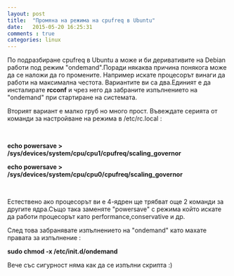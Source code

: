 ```yaml
---
layout: post
title:  "Промяна на режима на cpufreq в Ubuntu"
date:   2015-05-20 16:25:31
comments : true
categories: linux
---
```

    
По подразбиране cpufreq в Ubuntu а може и би деривативите на Debian работи под режим "ondemand".Поради някаква причина понякога може да се наложи да го промените.
Например искате процесорът винаги да работи на максимална честота.
Вариантите ви са два.Единият е да инсталирате **rcconf** и чрез него да забраните изпълнението на "ondemand" при стартиране на системата.


Вторият вариант е малко груб но много прост.
Въвеждате серията от команди за настройване на режима в /etc/rc.local : 

 &nbsp;

**echo powersave >  /sys/devices/system/cpu/cpu1/cpufreq/scaling_governor**

**echo powersave >  /sys/devices/system/cpu/cpu0/cpufreq/scaling_governor**

 &nbsp;


Естествено ако процесорът ви е 4-ядрен ще трябват още 2 команди за другите ядра.Също така заменяте "powersave" с режима който искате да работи процесорът като performance,conservative и др.

След това забранявате изпълнението на "ondemand" като махате правата за изпълнение : 


**sudo chmod -x /etc/init.d/ondemand**


Вече със сигурност няма как да се изпълни скрипта :) 